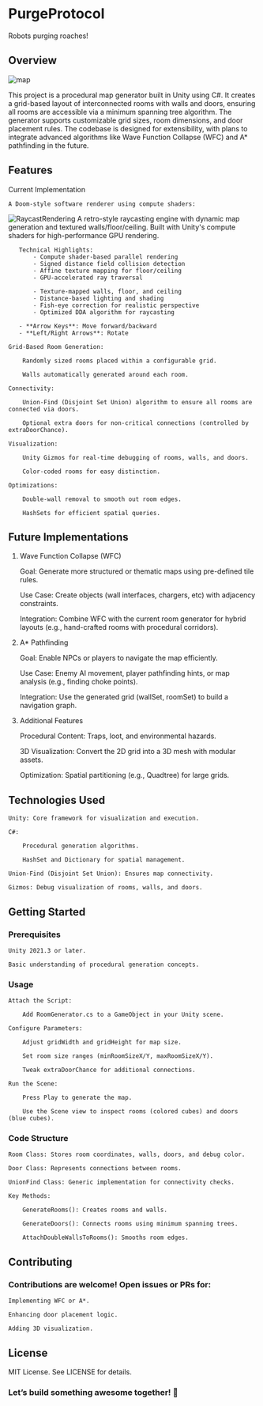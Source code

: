 # PurgeProtocol
Robots purging roaches!

## Overview

![map](map.png "Map")

This project is a procedural map generator built in Unity using C#. It creates a grid-based layout of interconnected rooms with walls and doors, ensuring all rooms are accessible via a minimum spanning tree algorithm. The generator supports customizable grid sizes, room dimensions, and door placement rules. The codebase is designed for extensibility, with plans to integrate advanced algorithms like Wave Function Collapse (WFC) and A* pathfinding in the future.

## Features
Current Implementation

    A Doom-style software renderer using compute shaders:

![RaycastRendering](RaycastRendering.png "RaycastRendering")
        A retro-style raycasting engine with dynamic map generation and textured walls/floor/ceiling. Built with Unity's compute shaders for high-performance GPU rendering.

       Technical Highlights:  
           - Compute shader-based parallel rendering  
           - Signed distance field collision detection  
           - Affine texture mapping for floor/ceiling  
           - GPU-accelerated ray traversal 

           - Texture-mapped walls, floor, and ceiling  
           - Distance-based lighting and shading  
           - Fish-eye correction for realistic perspective  
           - Optimized DDA algorithm for raycasting 

       - **Arrow Keys**: Move forward/backward  
       - **Left/Right Arrows**: Rotate  

    Grid-Based Room Generation:

        Randomly sized rooms placed within a configurable grid.

        Walls automatically generated around each room.

    Connectivity:

        Union-Find (Disjoint Set Union) algorithm to ensure all rooms are connected via doors.

        Optional extra doors for non-critical connections (controlled by extraDoorChance).

    Visualization:

        Unity Gizmos for real-time debugging of rooms, walls, and doors.

        Color-coded rooms for easy distinction.

    Optimizations:

        Double-wall removal to smooth out room edges.

        HashSets for efficient spatial queries.

## Future Implementations
1. Wave Function Collapse (WFC)

    Goal: Generate more structured or thematic maps using pre-defined tile rules.

    Use Case: Create objects (wall interfaces, chargers, etc) with adjacency constraints.

    Integration: Combine WFC with the current room generator for hybrid layouts (e.g., hand-crafted rooms with procedural corridors).

2. A* Pathfinding

    Goal: Enable NPCs or players to navigate the map efficiently.

    Use Case: Enemy AI movement, player pathfinding hints, or map analysis (e.g., finding choke points).

    Integration: Use the generated grid (wallSet, roomSet) to build a navigation graph.

3. Additional Features

    Procedural Content: Traps, loot, and environmental hazards.

    3D Visualization: Convert the 2D grid into a 3D mesh with modular assets.

    Optimization: Spatial partitioning (e.g., Quadtree) for large grids.

## Technologies Used

    Unity: Core framework for visualization and execution.

    C#:

        Procedural generation algorithms.

        HashSet and Dictionary for spatial management.

    Union-Find (Disjoint Set Union): Ensures map connectivity.

    Gizmos: Debug visualization of rooms, walls, and doors.

## Getting Started
### Prerequisites

    Unity 2021.3 or later.

    Basic understanding of procedural generation concepts.

### Usage

    Attach the Script:

        Add RoomGenerator.cs to a GameObject in your Unity scene.

    Configure Parameters:

        Adjust gridWidth and gridHeight for map size.

        Set room size ranges (minRoomSizeX/Y, maxRoomSizeX/Y).

        Tweak extraDoorChance for additional connections.

    Run the Scene:

        Press Play to generate the map.

        Use the Scene view to inspect rooms (colored cubes) and doors (blue cubes).


### Code Structure

    Room Class: Stores room coordinates, walls, doors, and debug color.

    Door Class: Represents connections between rooms.

    UnionFind Class: Generic implementation for connectivity checks.

    Key Methods:

        GenerateRooms(): Creates rooms and walls.

        GenerateDoors(): Connects rooms using minimum spanning trees.

        AttachDoubleWallsToRooms(): Smooths room edges.

## Contributing

### Contributions are welcome! Open issues or PRs for:

    Implementing WFC or A*.

    Enhancing door placement logic.

    Adding 3D visualization.

## License

MIT License. See LICENSE for details.

### Let’s build something awesome together! 🚀
